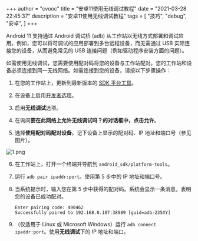 +++
author = "cvooc"
title = "安卓11使用无线调试教程"
date = "2021-03-28 22:45:37"
description = "安卓11使用无线调试教程"
tags = [
    "技巧",
    "debug",
    "安卓",
]
+++

Android 11 支持通过 Android 调试桥 (adb) 从工作站以无线方式部署和调试应用。例如，您可以将可调试的应用部署到多台远程设备，而无需通过 USB 实际连接您的设备，从而避免常见的 USB 连接问题（例如驱动程序安装方面的问题）。

如需使用无线调试，您需要使用配对码将您的设备与工作站配对。您的工作站和设备必须连接到同一无线网络。如需连接到您的设备，请按以下步骤操作：

1. 在您的工作站上，更新到最新版本的 [SDK 平台工具](https://developer.android.com/studio/releases/platform-tools)。

2. 在设备上启用[开发者选项](https://developer.android.com/studio/debug/dev-options)。

3. 启用**无线调试**选项。

4. 在询问**要在此网络上允许无线调试吗？**的对话框中，点击**允许**。

5. 选择**使用配对码配对设备**。记下设备上显示的配对码、IP 地址和端口号（参见图片）。

![1.png](/static/img/安卓11使用无线调试教程/1.png)

6. 在工作站上，打开一个终端并导航到 `android_sdk/platform-tools`。

7. 运行 `adb pair ipaddr:port`。使用第 5 步中的 IP 地址和端口号。

8. 当系统提示时，输入您在第 5 步中获得的配对码。系统会显示一条消息，表明您的设备已成功配对。

    ```shell
    Enter pairing code: 490462
    Successfully paired to 192.168.0.107:38989 [guid=adb-235XY]
    ```

9. （仅适用于 Linux 或 Microsoft Windows）运行 `adb connect ipaddr:port`。使用**无线调试**下的 IP 地址和端口。
